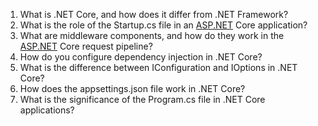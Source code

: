 1. What is .NET Core, and how does it differ from .NET Framework?  
2. What is the role of the Startup.cs file in an [ASP.NET](http://asp.net/) Core application?  
3. What are middleware components, and how do they work in the [ASP.NET](http://asp.net/) Core request pipeline?  
4. How do you configure dependency injection in .NET Core?  
5. What is the difference between IConfiguration and IOptions in .NET Core?  
6. How does the appsettings.json file work in .NET Core?  
7. What is the significance of the Program.cs file in .NET Core applications?